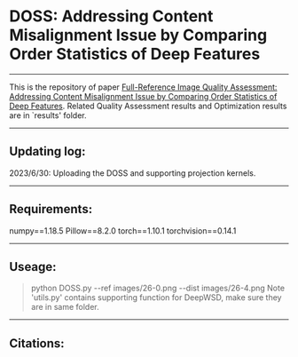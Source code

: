 # DOSS: Addressing Content Misalignment Issue by Comparing Order Statistics of Deep Features
----------------------------
This is the repository of paper [Full-Reference Image Quality Assessment: Addressing Content Misalignment Issue by Comparing Order Statistics of Deep Features](https://arxiv.org/abs/114514). Related Quality Assessment results and Optimization results are in `results' folder.

-----------------------------
## Updating log:
2023/6/30: Uploading the DOSS and supporting projection kernels.

-----------------------------
## Requirements:
numpy==1.18.5
Pillow==8.2.0
torch==1.10.1
torchvision==0.14.1

------------------------------

## Useage:
>python DOSS.py --ref images/26-0.png --dist images/26-4.png
Note 'utils.py' contains supporting function for DeepWSD, make sure they are in same folder. 
------------------------------

## Citations:
